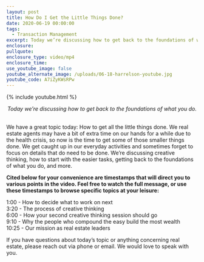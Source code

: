 ```yaml
---
layout: post
title: How Do I Get the Little Things Done?
date: 2020-06-19 00:00:00
tags:
  - Transaction Management
excerpt: Today we’re discussing how to get back to the foundations of what you do.
enclosure:
pullquote:
enclosure_type: video/mp4
enclosure_time:
use_youtube_image: false
youtube_alternate_image: /uploads/06-18-harrelson-youtube.jpg
youtube_code: A7iZyKWsRPw
---
```


{% include youtube.html %}

<center><em>Today we&rsquo;re discussing how to get back to the foundations of what you do.</em></center>

<br>We have a great topic today: How to get all the little things done. We real estate agents may have a bit of extra time on our hands for a while due to the health crisis, so now is the time to get some of those smaller things done. We get caught up in our everyday activities and sometimes forget to focus on details that do need to be done. We’re discussing creative thinking, how to start with the easier tasks, getting back to the foundations of what you do, and more.

**Cited below for your convenience are timestamps that will direct you to various points in the video. Feel free to watch the full message, or use these timestamps to browse specific topics at your leisure:**

1:00 - How to decide what to work on next<br>3:20 - The process of creative thinking<br>6:00 - How your second creative thinking session should go<br>9:10 - Why the people who compound the easy build the most wealth<br>10:25 - Our mission as real estate leaders

If you have questions about today’s topic or anything concerning real estate, please reach out via phone or email. We would love to speak with you.